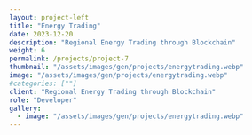 ```yaml
---
layout: project-left
title: "Energy Trading"
date: 2023-12-20
description: "Regional Energy Trading through Blockchain"
weight: 6
permalink: /projects/project-7
thumbnail: "/assets/images/gen/projects/energytrading.webp"
image: "/assets/images/gen/projects/energytrading.webp"
#categories: [""]
client: "Regional Energy Trading through Blockchain"
role: "Developer"
gallery:
  - image: "/assets/images/gen/projects/energytrading.webp"
---
```

